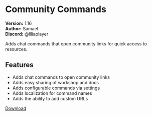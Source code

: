# Community Commands

**Version:** 1.16  
**Author:** Samael  
**Discord:** @liliaplayer  

Adds chat commands that open community links for quick access to resources.

## Features

- Adds chat commands to open community links
- Adds easy sharing of workshop and docs
- Adds configurable commands via settings
- Adds localization for command names
- Adds the ability to add custom URLs

[Download](https://github.com/LiliaFramework/Modules/raw/refs/heads/gh-pages/communitycommands.zip)
